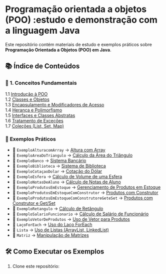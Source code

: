 # Programação orientada  a objetos (POO) :estudo e demonstração com a linguagem Java

Este repositório contém materiais de estudo e exemplos práticos sobre **Programação Orientada a Objetos (POO) em Java**.  

## 📚 Índice de Conteúdos  

### 📖 **1. Conceitos Fundamentais**  
1.1 [Introdução à POO](docs/1-Introducao-POO.md)  
1.2 [Classes e Objetos](docs/2-Classes-Objetos.md)  
1.3 [Encapsulamento e Modificadores de Acesso](docs/3-Encapsulamento.md)  
1.4 [Herança e Polimorfismo](docs/4-Heranca-Polimorfismo.md)  
1.5 [Interfaces e Classes Abstratas](docs/5-Interfaces-Abstratas.md)  
1.6 [Tratamento de Exceções](docs/6-Excecoes.md)  
1.7 [Coleções (List, Set, Map)](docs/7-Colecoes.md)  


### 📂 **Exemplos Práticos**  

- 📁 `ExemploAlturacomArray` → [Altura com Array](ExemploAlturacomArray/)  
- 📁 `ExemploAreaDoTriangulo` → [Cálculo da Área do Triângulo](ExemploAreaDoTriangulo/)  
- 📁 `ExemploBanco` → [Sistema Bancário](ExemploBanco/)  
- 📁 `ExemploBiblioteca` → [Sistema de Biblioteca](ExemploBiblioteca/)  
- 📁 `ExemploCotaçaoDolar` → [Cotação do Dólar](ExemploCotaçaoDolar/)  
- 📁 `ExemploEsfera` → [Cálculo de Volume de uma Esfera](ExemploEsfera/)  
- 📁 `ExemploNotasDeAluno` → [Cálculo de Notas de Aluno](ExemploNotasDeAluno/)  
- 📁 `ExemploProdutosEmEstoque` → [Gerenciamento de Produtos em Estoque](ExemploProdutosEmEstoque/)  
- 📁 `ExemploProdutosEmEstoqueComConstrutor` → [Produtos com Construtor](ExemploProdutosEmEstoqueComConstrutor/)  
- 📁 `ExemploProdutosEmEstoqueComConstrutoreGeteSet` → [Produtos com Construtor e Get/Set](ExemploProdutosEmEstoqueComConstrutoreGeteSet/)  
- 📁 `ExemploRetangulo` → [Cálculo de Retângulo](ExemploRetangulo/)  
- 📁 `ExemploSalarioFuncionario` → [Cálculo de Salário de Funcionário](ExemploSalarioFuncionario/)  
- 📁 `ExemploVetorDeProdutos` → [Uso de Vetor para Produtos](ExemploVetorDeProdutos/)  
- 📁 `LaçoForEach` → [Uso do Laço ForEach](LaçoForEach/)  
- 📁 `Lista` → [Uso de Listas (ArrayList, LinkedList)](Lista/)  
- 📁 `Matriz` → [Manipulação de Matrizes](Matriz/)   


## 🛠 **Como Executar os Exemplos**  
1. Clone este repositório:  
   ```bash